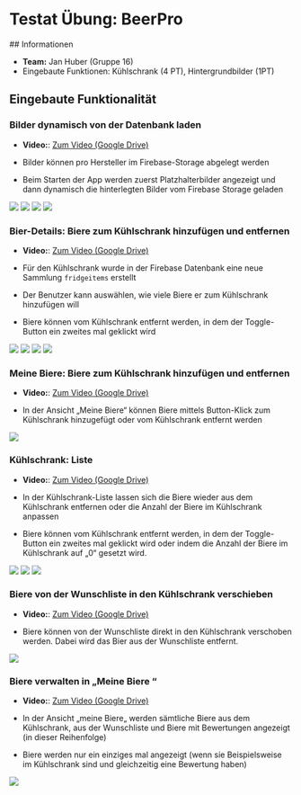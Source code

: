 # Testat Übung: BeerPro

## Informationen

- **Team:** Jan Huber (Gruppe 16)
- Eingebaute Funktionen: Kühlschrank (4 PT), Hintergrundbilder (1PT)

## Eingebaute Funktionalität

### Bilder dynamisch von der Datenbank laden

- **Video:**: [Zum Video (Google Drive)](https://drive.google.com/open?id=1_NcXVZ-5I1EcT6F9dqhv9p58DOFrptrm)

- Bilder können pro Hersteller im Firebase-Storage abgelegt werden
- Beim Starten der App werden zuerst Platzhalterbilder angezeigt und dann dynamisch die hinterlegten Bilder vom Firebase Storage geladen

![](documentation/1_Load_Image_From_Database/1.png)
![](documentation/1_Load_Image_From_Database/2.png)
![](documentation/1_Load_Image_From_Database/3.png)
![](documentation/1_Load_Image_From_Database/4.png)


### Bier-Details: Biere zum Kühlschrank hinzufügen und entfernen 

- **Video:**: [Zum Video (Google Drive)](https://drive.google.com/open?id=11tIFl2mVYPUhuOw7f4asxUfE16okokEG)


- Für den Kühlschrank wurde in der Firebase Datenbank eine neue Sammlung `fridgeitems` erstellt
- Der Benutzer kann auswählen, wie viele Biere er zum Kühlschrank hinzufügen will
- Biere können vom Kühlschrank entfernt werden, in dem der Toggle-Button ein zweites mal geklickt wird

![](documentation/2_Add_And_Remove_Beer_From_Fridge/1.png)
![](documentation/2_Add_And_Remove_Beer_From_Fridge/2.png)
![](documentation/2_Add_And_Remove_Beer_From_Fridge/3.png)
![](documentation/2_Add_And_Remove_Beer_From_Fridge/4.png)

### Meine Biere:  Biere zum Kühlschrank hinzufügen und entfernen 

- **Video:**: [Zum Video (Google Drive)](https://drive.google.com/open?id=1Lw7aKcrwyEcMCgtst1hRkoLrJGNmGFvZ)


- In der Ansicht „Meine Biere“ können Biere mittels Button-Klick zum Kühlschrank hinzugefügt oder vom Kühlschrank entfernt werden

![](documentation/3_Add_And_Remove_Beers_From_My_Beers/1.png)

### Kühlschrank: Liste

- **Video:**: [Zum Video (Google Drive)](https://drive.google.com/open?id=1BHFXT1jxGgHzS2GLJNJ-QIliN_NQH17T)

- In der Kühlschrank-Liste lassen sich die Biere wieder aus dem Kühlschrank entfernen oder die Anzahl der Biere im Kühlschrank anpassen
- Biere können vom Kühlschrank entfernt werden, in dem der Toggle-Button ein zweites mal geklickt wird oder indem die Anzahl der Biere im Kühlschrank auf „0“ gesetzt wird.

![](documentation/4_Fridge_List/1.png)
![](documentation/4_Fridge_List/2.png)
![](documentation/4_Fridge_List/3.png)


### Biere von der Wunschliste in den Kühlschrank verschieben

- **Video:**: [Zum Video (Google Drive)](https://drive.google.com/open?id=1Oc6nxTtk5UrgngNIUCPgytdp1PML8Ch3)

- Biere können von der Wunschliste direkt in den Kühlschrank verschoben werden. Dabei wird das Bier aus der Wunschliste entfernt.

![](documentation/5_Move_From_Wishlist_To_Fridge/1.png)

### Biere verwalten in „Meine Biere “

- **Video:**: [Zum Video (Google Drive)](https://drive.google.com/open?id=1xRwAzY_nrUpD2EZDZT3_cQJyEg5yxF8U)

- In der Ansicht „meine Biere„ werden sämtliche Biere aus dem Kühlschrank, aus der Wunschliste und Biere mit Bewertungen angezeigt (in dieser Reihenfolge)
- Biere werden nur ein einziges mal angezeigt (wenn sie Beispielsweise im Kühlschrank sind und gleichzeitig eine Bewertung haben)

![](documentation/6_My_Beers_Profile/1.png)